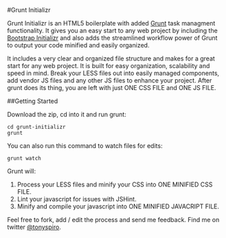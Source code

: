 #Grunt Initializr

Grunt Initializr is an HTML5 boilerplate with added [Grunt](http://gruntjs.com/) task managment functionality.  It gives you an easy start to any web project by including the [Bootstrap Initializr](http://www.initializr.com/) and also adds the streamlined workflow power of Grunt to output your code minified and easily organized.

It includes a very clear and organized file structure and makes for a great start for any web project.  It is built for easy organization, scalability and speed in mind.  Break your LESS files out into easily managed components, add vendor JS files and any other JS files to enhance your project.  After grunt does its thing, you are left with just ONE CSS FILE and ONE JS FILE.


##Getting Started

Download the zip, cd into it and run grunt:
```
cd grunt-initializr
grunt
```
You can also run this command to watch files for edits:
```
grunt watch
```

Grunt will:<br>
1. Process your LESS files and minify your CSS into ONE MINIFIED CSS FILE.
2. Lint your javascript for issues with JSHint.
3. Minify and compile your javascript into ONE MINIFIED JAVACRIPT FILE.

Feel free to fork, add / edit the process and send me feedback.  Find me on twitter [@tonyspiro](http://twitter.com/tonyspiro).
